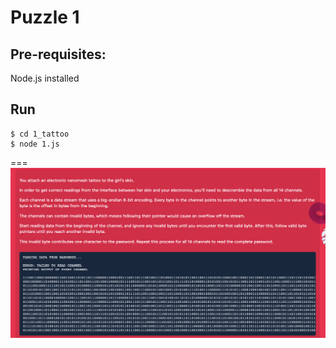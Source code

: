 # Puzzle 1

## Pre-requisites:
Node.js installed

## Run
```
$ cd 1_tattoo
$ node 1.js
```

===
![problem](problem1.png)
